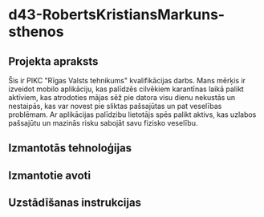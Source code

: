 # d43-RobertsKristiansMarkuns-sthenos

## Projekta apraksts

Šis ir PIKC "Rīgas Valsts tehnikums" kvalifikācijas darbs. Mans mērķis ir izveidot mobilo aplikāciju, kas palīdzēs cilvēkiem karantīnas laikā palikt aktīviem, kas  atrodoties mājas sēž pie datora visu dienu nekustās un nestaipās, kas var novest pie sliktas pašsajūtas un pat veselības problēmam. Ar aplikācijas palīdzibu lietotājs spēs palikt aktivs, kas uzlabos pašsajūtu un mazinās risku sabojāt savu fizisko veselību.

## Izmantotās tehnoloģijas



## Izmantotie avoti



## Uzstādīšanas instrukcijas



